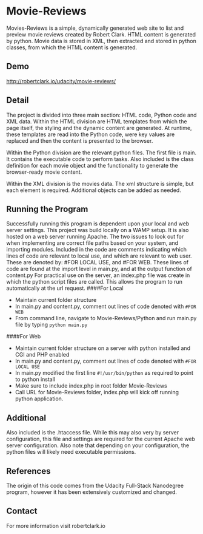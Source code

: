 Movie-Reviews
=============
Movies-Reviews is a simple, dynamically generated web site to list and preview movie reviews created by Robert Clark.
HTML content is generated by python. Movie data is stored in XML, then extracted and stored in python classes, from which the HTML content is generated.

Demo
----
http://robertclark.io/udacity/movie-reviews/

Detail
------
The project is divided into three main section: HTML code, Python code and XML data.
Within the HTML division are HTML templates from which the page itself, the styling and the dynamic content are generated.
At runtime, these templates are read into the Python code, were key values are replaced and then the content is presented to the browser.

Within the Python division are the relevant python files. The first file is main. It contains the executable code to perform tasks.
Also included is the class definition for each movie object and the functionality to generate the browser-ready movie content.

Within the XML division is the movies data. The xml structure is simple, but each element is required. Additional objects can be added as needed.

Running the Program
-------------------
Successfully running this program is dependent upon your local and web server settings. This project was build locally on a WAMP setup. It is also hosted on a web server running Apache. The two issues to look out for when implementing are correct file paths based on your system, and importing modules. Included in the code are comments indicating which lines of code are relevant to local use, and which are relevant to web user. These are denoted by: #FOR LOCAL USE, and #FOR WEB. These lines of code are found at the import level in main.py, and at the output function of content.py For practical use on the server, an index.php file was create in which the python script files are called. This allows the program to run automatically at the url request.
####For Local
* Maintain current folder structure
* In main.py and content.py, comment out lines of code denoted with `#FOR WEB`
* From command line, navigate to Movie-Reviews/Python and run main.py file by typing `python main.py`

####For Web
* Maintain current folder structure on a server with python installed and CGI  and PHP enabled
* In main.py and content.py, comment out lines of code denoted with `#FOR LOCAL USE`
* In main.py modified the first line `#!/usr/bin/python` as required to point to python install
* Make sure to include index.php in root folder Movie-Reviews
* Call URL for Movie-Reviews folder, index.php will kick off running python application.

Additional
----------
Also included is the .htaccess file. While this may also very by server configuration, this file and settings are required for the current Apache web server configuration.
Also note that depending on your configuration, the python files will likely need executable permissions.

References
-----------
The origin of this code comes from the Udacity Full-Stack Nanodegree program, however it has been extensively customized and changed.

Contact
-------
For more information visit robertclark.io
